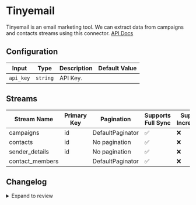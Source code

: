# Tinyemail
Tinyemail is an email marketing tool.
We can extract data from campaigns and contacts streams using this connector.
[API Docs](https://docs.tinyemail.com/docs/tiny-email/tinyemail)

## Configuration

| Input | Type | Description | Default Value |
|-------|------|-------------|---------------|
| `api_key` | `string` | API Key.  |  |

## Streams
| Stream Name | Primary Key | Pagination | Supports Full Sync | Supports Incremental |
|-------------|-------------|------------|---------------------|----------------------|
| campaigns | id | DefaultPaginator | ✅ |  ❌  |
| contacts | id | No pagination | ✅ |  ❌  |
| sender_details | id | No pagination | ✅ |  ❌  |
| contact_members |  | DefaultPaginator | ✅ |  ❌  |

## Changelog

<details>
  <summary>Expand to review</summary>

| Version          | Date              | Pull Request | Subject        |
|------------------|-------------------|--------------|----------------|
| 0.0.7 | 2025-01-18 | [52016](https://github.com/airbytehq/airbyte/pull/52016) | Update dependencies |
| 0.0.6 | 2025-01-11 | [51424](https://github.com/airbytehq/airbyte/pull/51424) | Update dependencies |
| 0.0.5 | 2024-12-28 | [50815](https://github.com/airbytehq/airbyte/pull/50815) | Update dependencies |
| 0.0.4 | 2024-12-21 | [50340](https://github.com/airbytehq/airbyte/pull/50340) | Update dependencies |
| 0.0.3 | 2024-12-14 | [49779](https://github.com/airbytehq/airbyte/pull/49779) | Update dependencies |
| 0.0.2 | 2024-12-12 | [49437](https://github.com/airbytehq/airbyte/pull/49437) | Update dependencies |
| 0.0.1 | 2024-11-08 | | Initial release by [@ombhardwajj](https://github.com/ombhardwajj) via Connector Builder |

</details>
